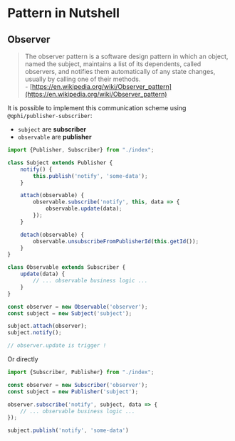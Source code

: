 # Pattern in Nutshell

## Observer

> The observer pattern is a software design pattern in which an object, named the subject, maintains a list of its dependents, called observers, and notifies them automatically of any state changes, usually by calling one of their methods.
> <br/>- [https://en.wikipedia.org/wiki/Observer_pattern](https://en.wikipedia.org/wiki/Observer_pattern)

It is possible to implement this communication scheme using ``@qphi/publisher-subscriber``:

* `subject` are **subscriber**
* `observable` are **publisher**

```js
import {Publisher, Subscriber} from "./index";

class Subject extends Publisher {
    notify() {
        this.publish('notify', 'some-data');
    }

    attach(observable) {
        observable.subscribe('notify', this, data => {
            observable.update(data);
        });
    }

    detach(observable) {
        observable.unsubscribeFromPublisherId(this.getId());
    }
}

class Observable extends Subscriber {
    update(data) {
        // ... observable business logic ...
    }
}

const observer = new Observable('observer');
const subject = new Subject('subject');

subject.attach(observer);
subject.notify();

// observer.update is trigger !
```

Or directly

```js
import {Subscriber, Publisher} from "./index";

const observer = new Subscriber('observer');
const subject = new Publisher('subject');

observer.subscribe('notify', subject, data => {
    // ... observable business logic ...
});

subject.publish('notify', 'some-data')
```